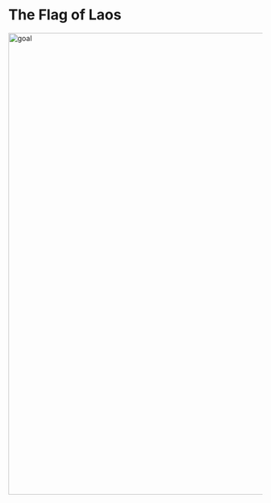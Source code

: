 # The Flag of Laos
<img width="915" alt="goal" src="https://github.com/Jezebel1990/laos-flag/assets/75287031/1b314938-9ef0-4585-8ae6-93ad2c32dc0c">
